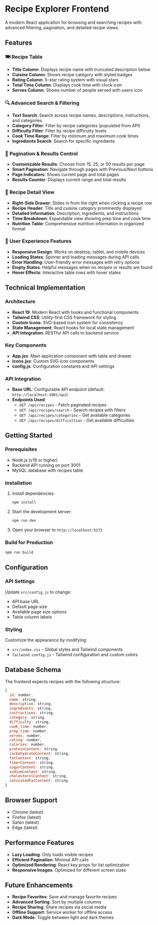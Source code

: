 # Recipe Explorer Frontend

A modern React application for browsing and searching recipes with advanced filtering, pagination, and detailed recipe views.

## Features

### 🍽️ **Recipe Table**
- **Title Column**: Displays recipe name with truncated description below
- **Cuisine Column**: Shows recipe category with styled badges
- **Rating Column**: 5-star rating system with visual stars
- **Total Time Column**: Displays cook time with clock icon
- **Serves Column**: Shows number of people served with users icon

### 🔍 **Advanced Search & Filtering**
- **Text Search**: Search across recipe names, descriptions, instructions, and categories
- **Category Filter**: Filter by recipe categories (populated from API)
- **Difficulty Filter**: Filter by recipe difficulty levels
- **Cook Time Range**: Filter by minimum and maximum cook times
- **Ingredients Search**: Search for specific ingredients

### 📄 **Pagination & Results Control**
- **Customizable Results**: Choose from 15, 25, or 50 results per page
- **Smart Pagination**: Navigate through pages with Previous/Next buttons
- **Page Indicators**: Shows current page and total pages
- **Results Counter**: Displays current range and total results

### 📱 **Recipe Detail View**
- **Right-Side Drawer**: Slides in from the right when clicking a recipe row
- **Recipe Header**: Title and cuisine category prominently displayed
- **Detailed Information**: Description, ingredients, and instructions
- **Time Breakdown**: Expandable view showing prep time and cook time
- **Nutrition Table**: Comprehensive nutrition information in organized format

### 🎨 **User Experience Features**
- **Responsive Design**: Works on desktop, tablet, and mobile devices
- **Loading States**: Spinner and loading messages during API calls
- **Error Handling**: User-friendly error messages with retry options
- **Empty States**: Helpful messages when no recipes or results are found
- **Hover Effects**: Interactive table rows with hover states

## Technical Implementation

### **Architecture**
- **React 19**: Modern React with hooks and functional components
- **Tailwind CSS**: Utility-first CSS framework for styling
- **Custom Icons**: SVG-based icon system for consistency
- **State Management**: React hooks for local state management
- **API Integration**: RESTful API calls to backend service

### **Key Components**
- **App.jsx**: Main application component with table and drawer
- **Icons.jsx**: Custom SVG icon components
- **config.js**: Configuration constants and API settings

### **API Integration**
- **Base URL**: Configurable API endpoint (default: `http://localhost:3001/api`)
- **Endpoints Used**:
  - `GET /api/recipes` - Fetch paginated recipes
  - `GET /api/recipes/search` - Search recipes with filters
  - `GET /api/recipes/categories` - Get available categories
  - `GET /api/recipes/difficulties` - Get available difficulties

## Getting Started

### **Prerequisites**
- Node.js (v18 or higher)
- Backend API running on port 3001
- MySQL database with recipes table

### **Installation**
1. Install dependencies:
   ```bash
   npm install
   ```

2. Start the development server:
   ```bash
   npm run dev
   ```

3. Open your browser to `http://localhost:5173`

### **Build for Production**
```bash
npm run build
```

## Configuration

### **API Settings**
Update `src/config.js` to change:
- API base URL
- Default page size
- Available page size options
- Table column labels

### **Styling**
Customize the appearance by modifying:
- `src/index.css` - Global styles and Tailwind components
- `tailwind.config.js` - Tailwind configuration and custom colors

## Database Schema

The frontend expects recipes with the following structure:
```javascript
{
  id: number,
  name: string,
  description: string,
  ingredients: string,
  instructions: string,
  category: string,
  difficulty: string,
  cook_time: number,
  prep_time: number,
  serves: number,
  rating: number,
  calories: number,
  proteinContent: string,
  carbohydrateContent: string,
  fatContent: string,
  fiberContent: string,
  sugarContent: string,
  sodiumContent: string,
  cholesterolContent: string,
  saturatedFatContent: string
}
```

## Browser Support

- Chrome (latest)
- Firefox (latest)
- Safari (latest)
- Edge (latest)

## Performance Features

- **Lazy Loading**: Only loads visible recipes
- **Efficient Pagination**: Minimal API calls
- **Optimized Rendering**: React key props for list optimization
- **Responsive Images**: Optimized for different screen sizes

## Future Enhancements

- **Recipe Favorites**: Save and manage favorite recipes
- **Advanced Sorting**: Sort by multiple columns
- **Recipe Sharing**: Share recipes via social media
- **Offline Support**: Service worker for offline access
- **Dark Mode**: Toggle between light and dark themes

